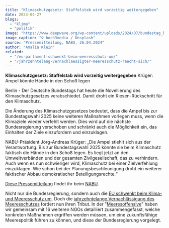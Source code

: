 ```yaml
---
title: "Klimaschutzgesetz: Staffelstab wird vorzeitig weitergegeben"
date: 2024-04-27
blogs: 
  - "klima"
  - "politik"
image: "https://www.deepwave.org/wp-content/uploads/2024/07/bundestag_klimaschutzgesetz_hoch3media_unsplash-scaled.jpg"
image_caption: "© hoch3media / Unsplash"
source: "Pressemitteilung, NABU, 26.04.2024"
author: "Amalia Klein"
related: 
  - "/eu-parlament-schwenkt-beim-meeresschutz-um/"
  - "/jahrzehntelang-vernachlaessigter-meeresschutz-raecht-sich/"
---
```


**Klimaschutzgesetz: Staffelstab wird vorzeitig weitergegeben** Krüger: Ampel könnte Hände in den Schoß legen

Berlin - Der Deutsche Bundestags hat heute die Novellierung des Klimaschutzgesetzes verabschiedet. Damit droht ein Riesen-Rückschritt für den Klimaschutz.

Die Änderung des Klimaschutzgesetzes bedeutet, dass die Ampel bis zur Bundestagswahl 2025 keine weiteren Maßnahmen vorlegen muss, wenn die Klimaziele wieder verfehlt werden. Dies wird auf die nächste Bundesregierung verschoben und schränkt auch die Möglichkeit ein, das Einhalten der Ziele einzufordern und einzuklagen.

NABU-Präsident Jörg-Andreas Krüger: „Die Ampel stiehlt sich aus der Verantwortung. Bis zur Bundestagswahl 2025 könnte sie beim Klimaschutz faktisch die Hände in den Schoß legen. Es liegt jetzt an den Umweltverbänden und der gesamten Zivilgesellschaft, das zu verhindern. Auch wenn es nun schwieriger wird, Klimaschutz bei einer Zielverfehlung einzuklagen. Wie schon bei der Planungsbeschleunigung droht ein weiterer faktischer Abbau demokratischer Beteiligungsrechte.“

[Diese Pressemitteilung](https://www.nabu.de/presse/pressemitteilungen/http/index.php?popup=true&show=40652&db=presseservice) findet ihr beim [NABU](http://nabu.de).

Nicht nur die Bundesregierung, sondern auch die [EU schwenkt beim Klima- und Meeresschutz um](https://www.deepwave.org/eu-parlament-schwenkt-beim-meeresschutz-um/). Doch die [jahrzehntelange Vernachlässigung des Meeresschutzes](https://www.deepwave.org/jahrzehntelang-vernachlaessigter-meeresschutz-raecht-sich/) fordert nun ihren Tribut. In der "[Meeresoffensive](https://www.deepwave.org/die-ozeane/meerespolitik/)" haben wir gemeinsam mit 16 weiteren NGOs detailliert zusammengefasst, welche konkreten Maßnahmen ergriffen werden müssen, um eine zukunftsfähige Meerespolitik führen zu können, und diese der Bundesregierung vorgelegt.
